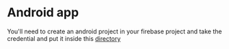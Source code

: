 # Android app

You'll need to create an android project in your firebase project and take the credential and put it inside this [directory]()
